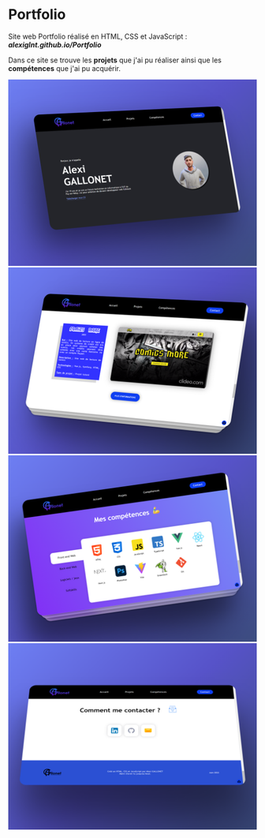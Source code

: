 # Portfolio
Site web Portfolio réalisé en HTML, CSS et JavaScript : ***alexiglnt.github.io/Portfolio***

Dans ce site se trouve les **projets** que j'ai pu réaliser ainsi que les **compétences** que j'ai pu acquérir.

![alt text](https://github.com/alexiglnt/Portfolio/blob/main/Ressources/img_readme/home.png?raw=true)
![alt text](https://github.com/alexiglnt/Portfolio/blob/main/Ressources/img_readme/screenProjectCM.png?raw=true)
![alt text](https://github.com/alexiglnt/Portfolio/blob/main/Ressources/img_readme/newSkills.png?raw=true)
![alt text](https://github.com/alexiglnt/Portfolio/blob/main/Ressources/img_readme/footer.png?raw=true)
